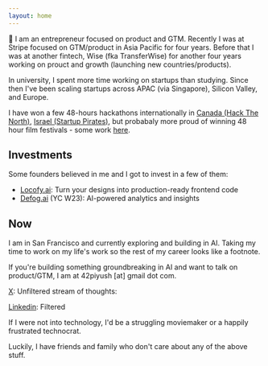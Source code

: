 ```yaml
---
layout: home
---
```


👋 I am an entrepreneur focused on product and GTM. Recently I was at Stripe focused on GTM/product in Asia Pacific for four years. Before that I was at another fintech, Wise (fka TransferWise) for another four years working on prouct and growth (launching new countries/products).

In university, I spent more time working on startups than studying. Since then I've been scaling startups across APAC (via Singapore), Silicon Valley, and Europe.

I have won a few 48-hours hackathons internationally in [Canada (Hack The North)](https://www.facebook.com/moesingapore/posts/congratulations-to-piyush-varanjani-a-final-year-information-systems-student-at-/10155302983587004/), [Israel (Startup Pirates)](https://blogs.timesofisrael.com/why-chutzpah-could-be-startup-nations-greatest-startup-secret-export/), but probabaly more proud of winning 48 hour film festivals - some work [here](https://piyush42.github.io/hello/create/). 

## Investments
Some founders believed in me and I got to invest in a few of them:
- [Locofy.ai](https://www.locofy.ai/): Turn your designs into production-ready frontend code
- [Defog.ai](https://defog.ai/) (YC W23): AI-powered analytics and insights

## Now
I am in San Francisco and currently exploring and building in AI. Taking my time to work on my life's work so the rest of my career looks like a footnote. 

If you're building something groundbreaking in AI and want to talk on product/GTM, I am at 42piyush [at] gmail dot com. 

[X](https://x.com/42piyush): Unfiltered stream of thoughts: 

[Linkedin](https://www.linkedin.com/in/piyushvjani/): Filtered

If I were not into technology, I'd be a struggling moviemaker or a happily frustrated technocrat.

Luckily, I have friends and family who don't care about any of the above stuff.
